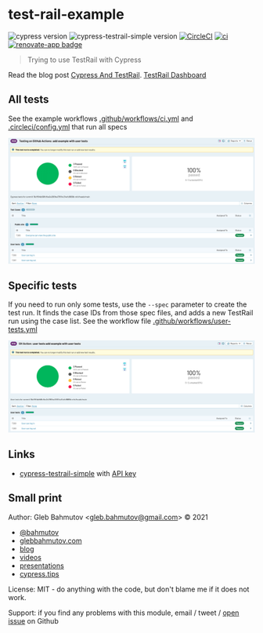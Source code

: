 # test-rail-example

![cypress version](https://img.shields.io/badge/cypress-9.2.0-brightgreen) ![cypress-testrail-simple version](https://img.shields.io/badge/cypress--testrail--simple-1.3.0-brightgreen)
[![CircleCI](https://circleci.com/gh/bahmutov/test-rail-example/tree/main.svg?style=svg)](https://circleci.com/gh/bahmutov/test-rail-example/tree/main) [![ci](https://github.com/bahmutov/test-rail-example/actions/workflows/ci.yml/badge.svg?branch=main)](https://github.com/bahmutov/test-rail-example/actions/workflows/ci.yml) [![renovate-app badge][renovate-badge]][renovate-app]

> Trying to use TestRail with Cypress

Read the blog post [Cypress And TestRail](https://glebbahmutov.com/blog/cypress-and-testrail/). [TestRail Dashboard](https://bahmutov.testrail.io/index.php?/projects/overview/2)

## All tests

See the example workflows [.github/workflows/ci.yml](./.github/workflows/ci.yml) and [.circleci/config.yml](./.circleci/config.yml) that run all specs

![A run with all test cases](./images/all-tests.png)

## Specific tests

If you need to run only some tests, use the `--spec` parameter to create the test run. It finds the case IDs from those spec files, and adds a new TestRail run using the case list. See the workflow file [.github/workflows/user-tests.yml](./.github/workflows/user-tests.yml)

![A run with user tests only](./images/user-tests.png)

## Links

- [cypress-testrail-simple](https://github.com/bahmutov/cypress-testrail-simple) with [API key](https://www.gurock.com/testrail/docs/api/getting-started/accessing#username_and_api_key)

## Small print

Author: Gleb Bahmutov &lt;gleb.bahmutov@gmail.com&gt; &copy; 2021

- [@bahmutov](https://twitter.com/bahmutov)
- [glebbahmutov.com](https://glebbahmutov.com)
- [blog](https://glebbahmutov.com/blog)
- [videos](https://www.youtube.com/glebbahmutov)
- [presentations](https://slides.com/bahmutov)
- [cypress.tips](https://cypress.tips)

License: MIT - do anything with the code, but don't blame me if it does not work.

Support: if you find any problems with this module, email / tweet /
[open issue](https://github.com/bahmutov/test-rail-example/issues) on Github

[renovate-badge]: https://img.shields.io/badge/renovate-app-blue.svg
[renovate-app]: https://renovateapp.com/

